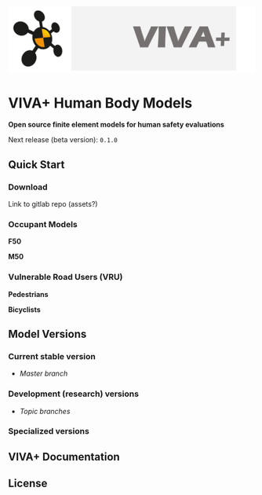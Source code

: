 
![viva-plus-logo](images/VIVA-plus-logo.png)

# **VIVA+ Human Body Models**

**Open source finite element models for human safety evaluations**

Next release (beta version): `0.1.0`

## **Quick Start**



### Download

Link to gitlab repo (assets?)



### Occupant Models

**F50**

**M50**

### Vulnerable Road Users (VRU)

**Pedestrians**

**Bicyclists**

## **Model Versions**

### Current stable version

- *Master branch*

### Development (research) versions

- *Topic branches*

### Specialized versions


## **VIVA+ Documentation**

## License

